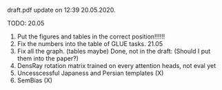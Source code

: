 draft.pdf update on 12:39 20.05.2020.

TODO:
20.05
1. Put the figures and tables in the correct position!!!!!!
2. Fix the numbers into the table of GLUE tasks.
21.05
1. Fix all the graph. (tables maybe)
Done, not in the draft: (Should I put them into the paper?)
1. DensRay rotation matrix trained on every attention heads, not eval yet
2. Uncesscessful Japaness and Persian templates (X)
3. SemBias (X)